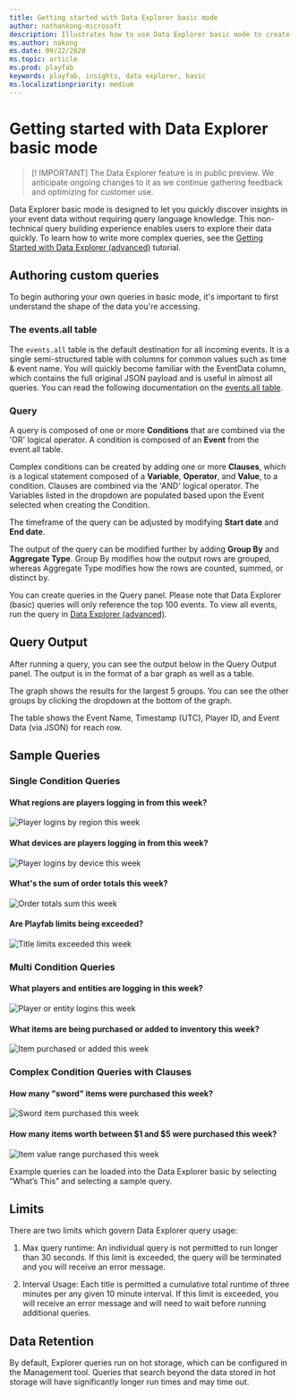 ```yaml
---
title: Getting started with Data Explorer basic mode
author: nathankong-microsoft
description: Illustrates how to use Data Explorer basic mode to create queries.
ms.author: nakong
ms.date: 09/22/2020
ms.topic: article
ms.prod: playfab
keywords: playfab, insights, data explorer, basic
ms.localizationpriority: medium
---
```


# Getting started with Data Explorer basic mode

>[! IMPORTANT] 
>The Data Explorer feature is in public preview. We anticipate ongoing changes to it as we continue gathering feedback 
and optimizing for customer use.

Data Explorer basic mode is designed to let you quickly discover insights in your event data without requiring query language knowledge. This non-technical query building experience enables users to explore their data quickly. To learn how to write more complex queries, see the [Getting Started with Data Explorer (advanced)](getting-started-with-data-explorer-advanced.md) tutorial.

## Authoring custom queries

To begin authoring your own queries in basic mode, it's important to first understand the shape of the data you're accessing.

### The events.all table

The `events.all` table is the default destination for all incoming events. It is a single semi-structured table with columns for common values such as time & event name. You will quickly become familiar with the EventData column, which contains the full original JSON payload and is useful in almost all queries. You can read the following documentation on the [events.all table](../schemas/events-all.md).

### Query

A query is composed of one or more **Conditions** that are combined via the 'OR' logical operator. A condition is composed of an **Event** from the event.all table.

Complex conditions can be created by adding one or more **Clauses**, which is a logical statement composed of a **Variable**, **Operator**, and **Value**, to a condition. Clauses are combined via the 'AND' logical operator. The Variables listed in the dropdown are populated based upon the Event selected when creating the Condition.

The timeframe of the query can be adjusted by modifying **Start date** and **End date**.

The output of the query can be modified further by adding **Group By** and **Aggregate Type**. Group By modifies how the output rows are grouped, whereas Aggregate Type modifies how the rows are counted, summed, or distinct by.

You can create queries in the Query panel. Please note that Data Explorer (basic) queries will only reference the top 100 events. To view all events, run the query in [Data Explorer (advanced)](media/getting-started-with-data-explorer-advanced.md).

## Query Output

After running a query, you can see the output below in the Query Output panel. The output is in the format of a bar graph as well as a table.

The graph shows the results for the largest 5 groups. You can see the other groups by clicking the dropdown at the bottom of the graph.

The table shows the Event Name, Timestamp (UTC), Player ID, and Event Data (via JSON) for reach row.

## Sample Queries

### Single Condition Queries
#### What regions are players logging in from this week?
![Player logins by region this week](media/ExplorerBasic_Query_1.png)

#### What devices are players logging in from this week?
![Player logins by device this week](media/ExplorerBasic_Query_2.png)

#### What's the sum of order totals this week?
![Order totals sum this week](media/ExplorerBasic_Query_3.png)

#### Are Playfab limits being exceeded?
![Title limits exceeded this week](media/ExplorerBasic_Query_4.png)

### Multi Condition Queries
#### What players and entities are logging in this week?
![Player or entity logins this week](media/ExplorerBasic_Query_5.png)

#### What items are being purchased or added to inventory this week?
![Item purchased or added this week](media/ExplorerBasic_Query_6.png)

### Complex Condition Queries with Clauses
#### How many "sword" items were purchased this week?
![Sword item purchased this week](media/ExplorerBasic_Query_7.png)

#### How many items worth between $1 and $5 were purchased this week?
![Item value range purchased this week](media/ExplorerBasic_Query_8.png)

Example queries can be loaded into the Data Explorer basic by selecting “What’s This” and selecting a sample query.

## Limits
There are two limits which govern Data Explorer query usage:
 
1. Max query runtime: An individual query is not permitted to run longer than 30 seconds. If this limit is exceeded, the query will be terminated and you will receive an error message.

2. Interval Usage: Each title is permitted a cumulative total runtime of three minutes per any given 10 minute interval. If this limit is exceeded, you will receive an error message and will need to wait before running additional queries. 

## Data Retention

By default, Explorer queries run on hot storage, which can be configured in the Management tool. Queries that search beyond the data stored in hot storage will have significantly longer run times and may time out.

